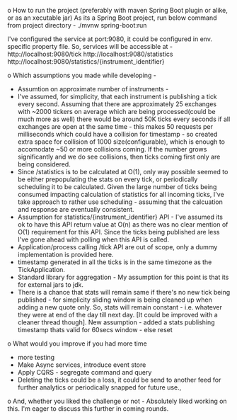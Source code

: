 o How to run the project (preferably with maven Spring Boot plugin or alike, or as an xecutable jar)
As its a Spring Boot project, run below command from project directory  -
./mvnw spring-boot:run

I've configured the service at port:9080, it could be configured in env. specific property file. So, services will be accessible at -
http://localhost:9080/tick
http://localhost:9080/statistics
http://localhost:9080/statistics/{instrument_identifier}

o Which assumptions you made while developing - 
- Assumtion on approximate number of instruments -
- I've assumed, for simplicity, that each instrument is publishing a tick every second. Assuming that there are approximately 25 exchanges with ~2000 tickers on average which are being processed(could be much more as well) there would be around 50K ticks every seconds if all exchanges are open at the same time - this makes 50 requests per milliseconds which could have a collision for timestamp - so created extra space for collision of 1000 size(configurable), which is enough to accomodate ~50 or more collisions coming. If the number grows significantly and we do see collisions, then ticks coming first only are being considered.
- Since /statistics is to be calculated at O(1), only way possible seemed to be either prepopulating the stats on every tick, or periodically scheduling it to be calculated. Given the large number of ticks being consumed impacting calculation of statistics for all incoming ticks, I've take approach to rather use scheduling - assuming that the calcuation and response are eventually consistent.
- Assumption for statistics/{instrument_identifier} API - I've assumed its ok to have this API return value at O(n) as there was no clear mention of O(1) requirement for this API. Since the ticks being published are less I've gone ahead with polling when this API is called.
- Application/process calling /tick API are out of scope, only a dummy implementation is provided here.
- timestamp generated in all the ticks is in the same timezone as the TickApplication.
- Standard library for aggregation - My assumption for this point is that its for external jars to jdk.
- There is a chance that stats will remain same if there's no new tick being published - for simplicity sliding window is being cleaned up when adding a new quote only. So, stats will remain constant - i.e. whatever they were at end of the day till next day. [It could be improved with a cleaner thread though]. New assumption - added a stats publishing timestamp thats valid for 60secs window - else reset

o What would you improve if you had more time
- more testing
- Make Async services, introduce event store 
- Apply CQRS - segregate command and query
- Deleting the ticks could be a loss, it could be send to another feed for further analytics or periodically snapped for future use.,

o And, whether you liked the challenge or not - Absolutely liked working on this. I'm eager to discuss this further in coming rounds.
